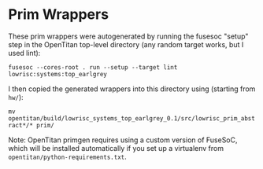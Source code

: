 # Prim Wrappers

These prim wrappers were autogenerated by running the fusesoc "setup" step in
the OpenTitan top-level directory (any random target works, but I used lint):

`fusesoc --cores-root . run --setup --target lint lowrisc:systems:top_earlgrey`

I then copied the generated wrappers into this directory using (starting from
`hw/`):

`mv opentitan/build/lowrisc_systems_top_earlgrey_0.1/src/lowrisc_prim_abstract*/* prim/`

Note: OpenTitan primgen requires using a custom version of FuseSoC, which will
be installed automatically if you set up a virtualenv from
`opentitan/python-requirements.txt`.